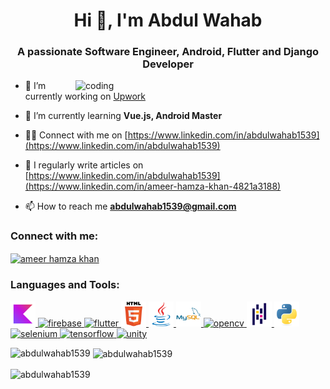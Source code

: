 <h1 align="center">Hi 👋, I'm Abdul Wahab</h1>
<h3 align="center">A passionate Software Engineer, Android, Flutter and Django Developer</h3>
<img align="right"alt="coding" width=400 src="https://cdn.dribbble.com/users/1162077/screenshots/3848914/programmer.gif">

- 🔭 I’m currently working on [Upwork](https://www.upwork.com/freelancers/~01ee69c84a8320454a)

- 🌱 I’m currently learning **Vue.js, Android Master**

- 👨‍💻 Connect with me on [https://www.linkedin.com/in/abdulwahab1539](https://www.linkedin.com/in/abdulwahab1539)

- 📝 I regularly write articles on [https://www.linkedin.com/in/abdulwahab1539](https://www.linkedin.com/in/ameer-hamza-khan-4821a3188)

- 📫 How to reach me **abdulwahab1539@gmail.com**

<h3 align="left">Connect with me:</h3>
<p align="left">
<a href="https://linkedin.com/in/abdulwahab1539" target="blank"><img align="center" src="https://raw.githubusercontent.com/rahuldkjain/github-profile-readme-generator/master/src/images/icons/Social/linked-in-alt.svg" alt="ameer hamza khan" height="30" width="40" /></a>
</p>

<h3 align="left">Languages and Tools:</h3>
<p align="left"> <a href="https://www.w3schools.com/cs/" target="_blank" rel="noreferrer"> <img src="https://raw.githubusercontent.com/devicons/devicon/master/icons/kotlin/kotlin-original.svg" alt="csharp" width="40" height="40"/> </a> <a href="https://firebase.google.com/" target="_blank" rel="noreferrer"> <img src="https://www.vectorlogo.zone/logos/firebase/firebase-icon.svg" alt="firebase" width="40" height="40"/> </a> <a href="https://flutter.dev" target="_blank" rel="noreferrer"> <img src="https://www.vectorlogo.zone/logos/flutterio/flutterio-icon.svg" alt="flutter" width="40" height="40"/> </a> <a href="https://www.w3.org/html/" target="_blank" rel="noreferrer"> <img src="https://raw.githubusercontent.com/devicons/devicon/master/icons/html5/html5-original-wordmark.svg" alt="html5" width="40" height="40"/> </a> <a href="https://www.java.com" target="_blank" rel="noreferrer"> <img src="https://raw.githubusercontent.com/devicons/devicon/master/icons/java/java-original.svg" alt="java" width="40" height="40"/> </a> <a href="https://www.mysql.com/" target="_blank" rel="noreferrer"> <img src="https://raw.githubusercontent.com/devicons/devicon/master/icons/mysql/mysql-original-wordmark.svg" alt="mysql" width="40" height="40"/> </a> <a href="https://opencv.org/" target="_blank" rel="noreferrer"> <img src="https://www.vectorlogo.zone/logos/opencv/opencv-icon.svg" alt="opencv" width="40" height="40"/> </a> <a href="https://pandas.pydata.org/" target="_blank" rel="noreferrer"> <img src="https://raw.githubusercontent.com/devicons/devicon/2ae2a900d2f041da66e950e4d48052658d850630/icons/pandas/pandas-original.svg" alt="pandas" width="40" height="40"/> </a> <a href="https://www.python.org" target="_blank" rel="noreferrer"> <img src="https://raw.githubusercontent.com/devicons/devicon/master/icons/python/python-original.svg" alt="python" width="40" height="40"/> </a> <a href="https://www.selenium.dev" target="_blank" rel="noreferrer"> <img src="https://raw.githubusercontent.com/detain/svg-logos/780f25886640cef088af994181646db2f6b1a3f8/svg/selenium-logo.svg" alt="selenium" width="40" height="40"/> </a> <a href="https://www.tensorflow.org" target="_blank" rel="noreferrer"> <img src="https://www.vectorlogo.zone/logos/tensorflow/tensorflow-icon.svg" alt="tensorflow" width="40" height="40"/> </a> <a href="https://unity.com/" target="_blank" rel="noreferrer"> <img src="https://www.vectorlogo.zone/logos/unity3d/unity3d-icon.svg" alt="unity" width="40" height="40"/> </a> </p>

<p><img align="left" src="https://github-readme-stats.vercel.app/api/top-langs?username=abdulwahab1539&show_icons=true&locale=en&layout=compact" alt="abdulwahab1539" /></p>

<p>&nbsp;<img align="center" src="https://github-readme-stats.vercel.app/api?username=abdulwahab1539&show_icons=true&locale=en" alt="abdulwahab1539" /></p>

<p><img align="center" src="https://github-readme-streak-stats.herokuapp.com/?user=abdulwahab1539&" alt="abdulwahab1539" /></p>
